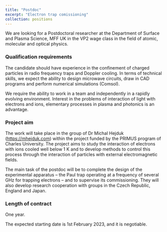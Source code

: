 ```yaml
---
title: "Postdoc"
excerpt: "Electron trap comissioning"
collection: positions
---
```


We are looking for a Postdoctoral researcher at the Department of Surface and Plasma Science, MFF UK in the VP2 wage class in the field of atomic, molecular and optical physics.

### Qualification requirements

The candidate should have experience in the confinement of charged particles in radio frequency traps and Doppler cooling. In terms of technical skills, we expect the ability to design microwave circuits, draw in CAD programs and perform numerical simulations (Comsol). 

We require the ability to work in a team and independently in a rapidly evolving environment. Interest in the problems of interaction of light with electrons and ions, elementary processes in plasma and photonics is an advantage.  

### Project aim

The work will take place in the group of Dr Michal Hejduk (https://mhejduk.com) within the project funded by the PRIMUS program of Charles University. The project aims to study the interaction of electrons with ions cooled well below 1 K and to develop methods to control this process through the interaction of particles with external electromagnetic fields.  

The main task of the postdoc will be to complete the design of the experimental apparatus – the Paul trap operating at a frequency of several GHz for trapping electrons – and to supervise its commissioning. They will also develop research cooperation with groups in the Czech Republic, England and Japan.  

### Length of contract

One year.  

The expected starting date is 1st February 2023, and it is negotiable.
